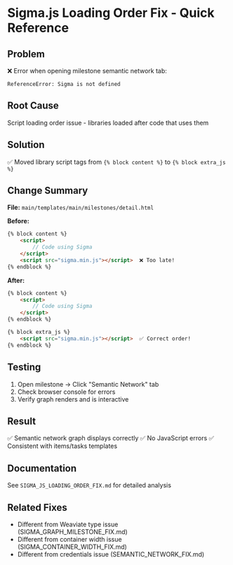 # Sigma.js Loading Order Fix - Quick Reference

## Problem
❌ Error when opening milestone semantic network tab:
```
ReferenceError: Sigma is not defined
```

## Root Cause
Script loading order issue - libraries loaded after code that uses them

## Solution
✅ Moved library script tags from `{% block content %}` to `{% block extra_js %}`

## Change Summary
**File:** `main/templates/main/milestones/detail.html`

**Before:**
```html
{% block content %}
    <script>
        // Code using Sigma
    </script>
    <script src="sigma.min.js"></script>  ❌ Too late!
{% endblock %}
```

**After:**
```html
{% block content %}
    <script>
        // Code using Sigma
    </script>
{% endblock %}

{% block extra_js %}
    <script src="sigma.min.js"></script>  ✅ Correct order!
{% endblock %}
```

## Testing
1. Open milestone → Click "Semantic Network" tab
2. Check browser console for errors
3. Verify graph renders and is interactive

## Result
✅ Semantic network graph displays correctly
✅ No JavaScript errors
✅ Consistent with items/tasks templates

## Documentation
See `SIGMA_JS_LOADING_ORDER_FIX.md` for detailed analysis

## Related Fixes
- Different from Weaviate type issue (SIGMA_GRAPH_MILESTONE_FIX.md)
- Different from container width issue (SIGMA_CONTAINER_WIDTH_FIX.md)
- Different from credentials issue (SEMANTIC_NETWORK_FIX.md)
